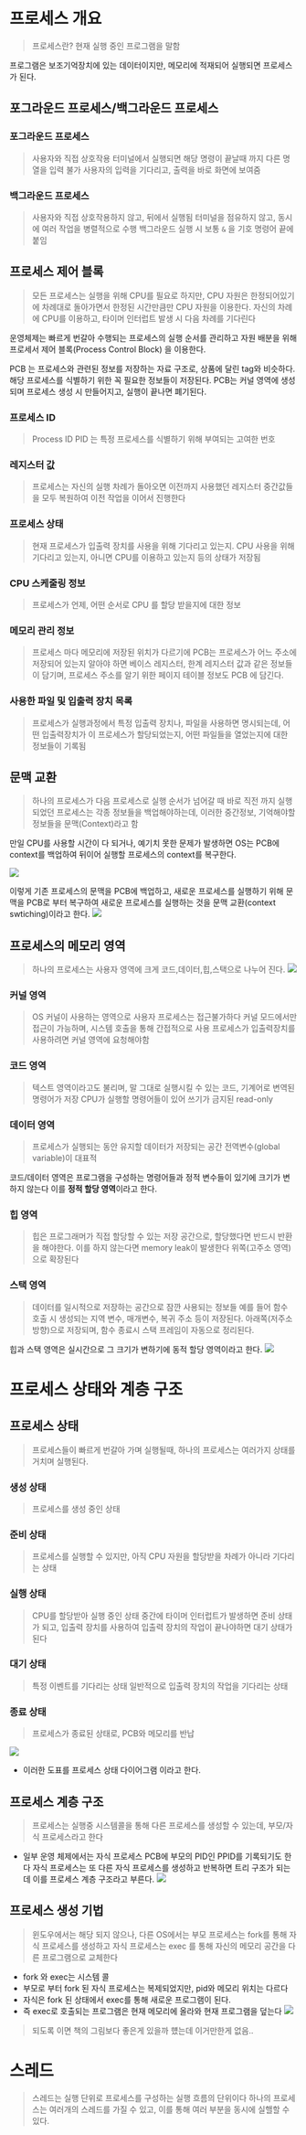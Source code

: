 # 프로세스 개요
> 프로세스란?
> 현재 실행 중인 프로그램을 말함

프로그램은 보조기억장치에 있는 데이터이지만, 메모리에 적재되어 실행되면 프로세스가 된다.

## 포그라운드 프로세스/백그라운드 프로세스

### 포그라운드 프로세스
> 사용자와 직접 상호작용
> 터미널에서 실행되면 해당 명령이 끝날때 까지 다른 명열을 입력 불가
> 사용자의 입력을 기다리고, 출력을 바로 화면에 보여줌

### 백그라운드 프로세스
> 사용자와 직접 상호작용하지 않고, 뒤에서 실행됨
> 터미널을 점유하지 않고, 동시에 여러 작업을 병렬적으로 수행
> 백그라운드 실행 시 보통 `&` 을 기호 명령어 끝에 붙임

## 프로세스 제어 블록
> 모든 프로세스는 실행을 위해 CPU를 필요로 하지만, CPU 자원은  한정되어있기에 차례대로 돌아가면서 한정된 시간만큼만 CPU 자원을 이용한다. 자신의 차례에 CPU를 이용하고, 타이머 인터럽트 발생 시 다음 차례를 기다린다

운영체제는 빠르게 번갈아 수행되는 프로세스의 실행 순서를 관리하고 자원 배분을 위해 프로세서 제어 블록(Process Control Block) 을 이용한다.

PCB 는 프로세스와 관련된 정보를 저장하는 자료 구조로, 상품에 달린 tag와 비슷하다. 해당 프로세스를 식별하기 위한 꼭 필요한 정보들이 저장된다.
PCB는 커널 영역에 생성 되며 프로세스 생성 시 만들어지고, 실행이 끝나면 폐기된다.

### 프로세스 ID
> Process ID PID 는 특정 프로세스를 식별하기 위해 부여되는 고여한 번호

### 레지스터 값
> 프로세스는 자신의 실행 차례가 돌아오면 이전까지 사용했던 레지스터 중간값들을 모두 복원하여 이전 작업을 이어서 진행한다

### 프로세스 상태
> 현재 프로세스가 입출력 장치를 사용을 위해 기다리고 있는지. CPU 사용을 위해 기다리고 있는지, 아니면  CPU를 이용하고 있는지 등의 상태가 저장됨

### CPU 스케줄링 정보
> 프로세스가 언제, 어떤 순서로  CPU 를 할당 받을지에 대한 정보

### 메모리 관리 정보
> 프로세스 마다 메모리에 저장된 위치가 다르기에 PCB는 프로세스가 어느 주소에 저장되어 있는지 알아야 하면 베이스 레지스터, 한계 레지스터 값과 같은 정보들이 담기며, 프로세스 주소를 알기 위한 페이지 테이블 정보도 PCB 에 담긴다.

### 사용한 파일 및 입출력 장치 목록
> 프로세스가 실행과정에서 특정 입출력 장치나, 파일을 사용하면 명시되는데, 어떤 입출력장치가 이 프로세스가 할당되었는지, 어떤 파일들을 열었는지에 대한 정보들이 기록됨


## 문맥 교환
> 하나의 프로세스가 다음 프로세스로 실행 순서가 넘어갈 때 바로 직전 까지 실행되었던 프로세스는 각종 정보들을 백업해야하는데, 이러한 중간정보, 기억해야할 정보들을 문맥(Context)라고 함

만일 CPU를 사용할 시간이 다 되거나, 예기치 못한 문제가 발생하면 OS는 PCB에 context를 백업하여 뒤이어 실행할 프로세스의 context를 복구한다.

![](https://i.imgur.com/cqd3MBO.png)

이렇게 기존 프로세스의 문맥을 PCB에 백업하고, 새로운 프로세스를 실행하기 위해 문맥을 PCB로 부터 복구하여 새로운 프로세스를 실행하는 것을 문맥 교환(context swtiching)이라고 한다.
![](https://i.imgur.com/tiljb9W.png)

## 프로세스의 메모리 영역
> 하나의 프로세스는 사용자 영역에 크게 코드,데이터,힙,스택으로 나누어 진다.
![](https://i.imgur.com/JvG4wu3.png)

### 커널 영역
> OS 커널이 사용하는 영역으로 사용자 프로세스는 접근불가하다
> 커널 모드에서만 접근이 가능하며, 시스템 호출을 통해 간접적으로 사용
> 프로세스가 입출력장치를 사용하려면 커널 영역에 요청해야함

### 코드 영역
> 텍스트 영역이라고도 불리며, 말 그대로 실행시킬 수 있는 코드, 기계어로 변역된 명령어가 저장
> CPU가 실행할 명령어들이 있어 쓰기가 금지된 read-only

### 데이터 영역
> 프로세스가 실행되는 동안 유지할 데이터가 저장되는 공간
> 전역변수(global variable)이 대표적

코드/데이터 영역은 프로그램을 구성하는 명령어들과 정적 변수들이 있기에 크기가 변하지 않는다
이를 **정적 할당 영역**이라고 한다.

### 힙 영역
> 힙은 프로그래머가 직접 할당할 수 있는 저장 공간으로, 할당했다면 반드시 반환을 해야한다.
> 이를 하지 않는다면 memory leak이 발생한다
> 위쪽(고주소 영역)으로 확장된다

### 스택 영역
> 데이터를 일시적으로 저장하는 공간으로 잠깐 사용되는 정보들 예를 들어 함수 호출 시 생성되는 지역 변수, 매개변수, 복귀 주소 등이 저장된다.
> 아래쪽(저주소 방향)으로 저장되며, 함수 종료시 스택 프레임이 자동으로 정리된다.

힙과 스택 영역은 실시간으로 그 크기가 변하기에 동적 할당 영역이라고 한다.
![](https://i.imgur.com/HA1YbgZ.png)

# 프로세스 상태와 계층 구조

## 프로세스 상태
> 프로세스들이 빠르게 번갈아 가며 실행될때, 하나의 프로세스는 여러가지 상태를 거치며 실행된다.

### 생성 상태
> 프로세스를 생성 중인 상태

### 준비 상태
> 프로세스를 실행할 수 있지만, 아직 CPU 자원을 할당받을 차례가 아니라 기다리는 상태

### 실행 상태
> CPU를 할당받아 실행 중인 상태
> 중간에 타이머 인터럽트가 발생하면 준비 상태가 되고, 입출력 장치를 사용하여 입출력 장치의 작업이 끝나야하면 대기 상태가 된다

### 대기 상태
> 특정 이벤트를 기다리는 상태
> 일반적으로 입출력 장치의 작업을 기다리는 상태

### 종료 상태
> 프로세스가 종료된 상태로, PCB와 메모리를 반납

![](https://i.imgur.com/kpileuT.png)
- 이러한 도표를 프로세스 상태 다이어그램 이라고 한다.


## 프로세스 계층 구조
> 프로세스는 실행중 시스템콜을 통해 다른 프로세스를 생성할 수 있는데, 부모/자식 프로세스라고 한다

- 일부 운영 체제에서는 자식 프로세스 PCB에 부모의 PID인 PPID를 기록되기도 한다
자식 프로세스는 또 다른 자식 프로세스를 생성하고 반복하면 트리 구조가 되는데 이를 프로세스 계층 구조라고 부른다.
![](https://i.imgur.com/q981jXl.png)

## 프로세스 생성 기법
> 윈도우에서는 해당 되지 않으나, 다른 OS에서는 부모 프로세스는 fork를 통해 자식 프로세스를 생성하고 자식 프로세스는 exec 를 통해 자신의 메모리 공간을 다른 프로그램으로 교체한다

- fork 와 exec는 시스템 콜
- 부모로 부터 fork 된 자식 프로세스는 복제되었지만, pid와 메모리 위치는 다르다
- 자식은 fork 된 상태에서 exec를 통해 새로운 프로그램이 된다.
- 즉 exec로 호출되는 프로그램은 현재 메모리에 올라와 현재 프로그램을 덮는다
![](https://i.imgur.com/6GF7AeC.png)
> 되도록 이면 책의 그림보다 좋은게 있을까 헀는데 이거만한게 없음..

# 스레드
> 스레드는 실행 단위로 프로세스를 구성하는 실행 흐름의 단위이다
> 하나의 프로세스는 여러개의 스레드를 가질 수 있고, 이를 통해 여러 부분을 동시에 실핼할 수 있다.

